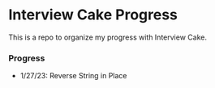 # Interview Cake Progress

This is a repo to organize my progress with Interview Cake.

### Progress

- 1/27/23: Reverse String in Place
